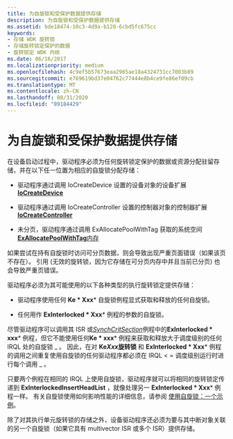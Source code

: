 ```yaml
---
title: 为自旋锁和受保护数据提供存储
description: 为自旋锁和受保护数据提供存储
ms.assetid: bde18474-10c3-4d9a-b120-6cbd5fc675cc
keywords:
- 存储 WDK 旋转锁
- 存储旋转锁定保护的数据
- 旋转锁定 WDK 内核
ms.date: 06/16/2017
ms.localizationpriority: medium
ms.openlocfilehash: 4c9ef5b57673eaa2965ae18a4324731cc7003b89
ms.sourcegitcommit: e769619bd37e04762c77444e8b4ce9fe86ef09cb
ms.translationtype: MT
ms.contentlocale: zh-CN
ms.lasthandoff: 08/31/2020
ms.locfileid: "89184429"
---
```

# <a name="providing-storage-for-spin-locks-and-protected-data"></a>为自旋锁和受保护数据提供存储





在设备启动过程中，驱动程序必须为任何旋转锁定保护的数据或资源分配驻留存储，并在以下任一位置为相应的自旋锁分配存储：

-   驱动程序通过调用 IoCreateDevice 设置的设备对象的设备扩展[ **IoCreateDevice**](/windows-hardware/drivers/ddi/wdm/nf-wdm-iocreatedevice)

-   驱动程序通过调用 IoCreateController 设置的控制器对象的控制器扩展[ **IoCreateController**](/windows-hardware/drivers/ddi/ntddk/nf-ntddk-iocreatecontroller)

-   未分页，驱动程序通过调用 ExAllocatePoolWithTag 获取的系统空间[ **ExAllocatePoolWithTag**内存](/windows-hardware/drivers/ddi/wdm/nf-wdm-exallocatepoolwithtag)

如果尝试在持有自旋锁时访问可分页数据，则会导致出现严重页面错误（如果该页不存在）。 引用 (无效的旋转锁，因为它存储在可分页内存中并且当前已分页) 也会导致严重页错误。

驱动程序必须为其可能使用的以下各种类型的执行旋转锁定提供存储：

- 驱动程序使用任何 **Ke * Xxx*** 自旋锁例程显式获取和释放的任何自旋锁。

- 任何用作 **ExInterlocked * Xxx*** 例程的参数的自旋锁。

尽管驱动程序可以调用其 ISR 或[*SynchCritSection*](/windows-hardware/drivers/ddi/wdm/nc-wdm-ksynchronize_routine)例程中的**ExInterlocked * xxx*** 例程，但它不能使用任何**Ke * xxx*** 例程来获取和释放大于调度级别的任何 IRQL 处的自旋锁 \_ 。 因此，在对 **Ke*Xxx*旋转锁** 和 **ExInterlocked * Xxx*** 例程的调用之间重复使用自旋锁的任何驱动程序都必须在 IRQL &lt; = 调度级别运行时进行每个调用 \_ 。

只要两个例程在相同的 IRQL 上使用自旋锁，驱动程序就可以将相同的旋转锁定传递到 **ExInterlockedInsertHeadList** ，就像处理另一 **ExInterlocked * Xxx*** 例程一样。 有关自旋锁使用如何影响性能的详细信息，请参阅 [使用自旋锁：一个示例](using-spin-locks--an-example.md)。

除了对其执行单元旋转锁的存储之外，设备驱动程序还必须为要与其中断对象关联的另一个自旋锁（如果它具有 multivector ISR 或多个 ISR）提供存储。

 

